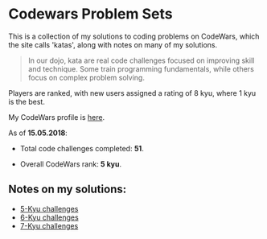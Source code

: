 # Codewars Problem Sets

This is a collection of my solutions to coding problems on CodeWars, which the site calls 'katas', along with notes on many of my solutions.

> In our dojo, kata are real code challenges focused on improving skill and technique. Some train programming fundamentals, while others focus on complex problem solving.

Players are ranked, with new users assigned a rating of 8 kyu, where 1 kyu is the best.

My CodeWars profile is [here](https://www.codewars.com/users/jonosenior).

As of <b>15.05.2018</b>:

* Total code challenges completed: <b>51</b>.

* Overall CodeWars rank: <b>5 kyu</b>.

## Notes on my solutions:

* [5-Kyu challenges](notes-5kyu.md)
* [6-Kyu challenges](notes-6kyu.md)
* [7-Kyu challenges](notes-7kyu.md)
